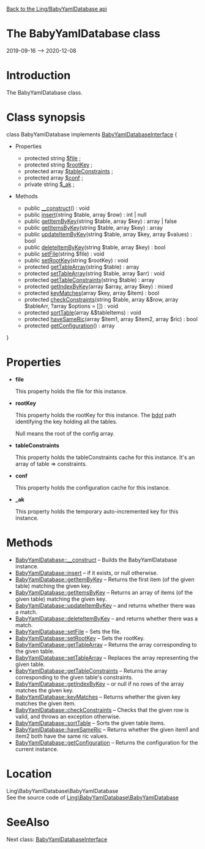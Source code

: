 [Back to the Ling/BabyYamlDatabase api](https://github.com/lingtalfi/BabyYamlDatabase/blob/master/doc/api/Ling/BabyYamlDatabase.md)



The BabyYamlDatabase class
================
2019-09-16 --> 2020-12-08






Introduction
============

The BabyYamlDatabase class.



Class synopsis
==============


class <span class="pl-k">BabyYamlDatabase</span> implements [BabyYamlDatabaseInterface](https://github.com/lingtalfi/BabyYamlDatabase/blob/master/doc/api/Ling/BabyYamlDatabase/BabyYamlDatabaseInterface.md) {

- Properties
    - protected string [$file](#property-file) ;
    - protected string [$rootKey](#property-rootKey) ;
    - protected array [$tableConstraints](#property-tableConstraints) ;
    - protected array [$conf](#property-conf) ;
    - private string [$_ak](#property-_ak) ;

- Methods
    - public [__construct](https://github.com/lingtalfi/BabyYamlDatabase/blob/master/doc/api/Ling/BabyYamlDatabase/BabyYamlDatabase/__construct.md)() : void
    - public [insert](https://github.com/lingtalfi/BabyYamlDatabase/blob/master/doc/api/Ling/BabyYamlDatabase/BabyYamlDatabase/insert.md)(string $table, array $row) : int | null
    - public [getItemByKey](https://github.com/lingtalfi/BabyYamlDatabase/blob/master/doc/api/Ling/BabyYamlDatabase/BabyYamlDatabase/getItemByKey.md)(string $table, array $key) : array | false
    - public [getItemsByKey](https://github.com/lingtalfi/BabyYamlDatabase/blob/master/doc/api/Ling/BabyYamlDatabase/BabyYamlDatabase/getItemsByKey.md)(string $table, array $key) : array
    - public [updateItemByKey](https://github.com/lingtalfi/BabyYamlDatabase/blob/master/doc/api/Ling/BabyYamlDatabase/BabyYamlDatabase/updateItemByKey.md)(string $table, array $key, array $values) : bool
    - public [deleteItemByKey](https://github.com/lingtalfi/BabyYamlDatabase/blob/master/doc/api/Ling/BabyYamlDatabase/BabyYamlDatabase/deleteItemByKey.md)(string $table, array $key) : bool
    - public [setFile](https://github.com/lingtalfi/BabyYamlDatabase/blob/master/doc/api/Ling/BabyYamlDatabase/BabyYamlDatabase/setFile.md)(string $file) : void
    - public [setRootKey](https://github.com/lingtalfi/BabyYamlDatabase/blob/master/doc/api/Ling/BabyYamlDatabase/BabyYamlDatabase/setRootKey.md)(string $rootKey) : void
    - protected [getTableArray](https://github.com/lingtalfi/BabyYamlDatabase/blob/master/doc/api/Ling/BabyYamlDatabase/BabyYamlDatabase/getTableArray.md)(string $table) : array
    - protected [setTableArray](https://github.com/lingtalfi/BabyYamlDatabase/blob/master/doc/api/Ling/BabyYamlDatabase/BabyYamlDatabase/setTableArray.md)(string $table, array $arr) : void
    - protected [getTableConstraints](https://github.com/lingtalfi/BabyYamlDatabase/blob/master/doc/api/Ling/BabyYamlDatabase/BabyYamlDatabase/getTableConstraints.md)(string $table) : array
    - protected [getIndexByKey](https://github.com/lingtalfi/BabyYamlDatabase/blob/master/doc/api/Ling/BabyYamlDatabase/BabyYamlDatabase/getIndexByKey.md)(array $array, array $key) : mixed
    - protected [keyMatches](https://github.com/lingtalfi/BabyYamlDatabase/blob/master/doc/api/Ling/BabyYamlDatabase/BabyYamlDatabase/keyMatches.md)(array $key, array $item) : bool
    - protected [checkConstraints](https://github.com/lingtalfi/BabyYamlDatabase/blob/master/doc/api/Ling/BabyYamlDatabase/BabyYamlDatabase/checkConstraints.md)(string $table, array &$row, array $tableArr, ?array $options = []) : void
    - protected [sortTable](https://github.com/lingtalfi/BabyYamlDatabase/blob/master/doc/api/Ling/BabyYamlDatabase/BabyYamlDatabase/sortTable.md)(array &$tableItems) : void
    - protected [haveSameRic](https://github.com/lingtalfi/BabyYamlDatabase/blob/master/doc/api/Ling/BabyYamlDatabase/BabyYamlDatabase/haveSameRic.md)(array $item1, array $item2, array $ric) : bool
    - protected [getConfiguration](https://github.com/lingtalfi/BabyYamlDatabase/blob/master/doc/api/Ling/BabyYamlDatabase/BabyYamlDatabase/getConfiguration.md)() : array

}




Properties
=============

- <span id="property-file"><b>file</b></span>

    This property holds the file for this instance.
    
    

- <span id="property-rootKey"><b>rootKey</b></span>

    This property holds the rootKey for this instance.
    The [bdot](https://github.com/lingtalfi/Bat/blob/master/doc/bdot-notation.md) path identifying the key holding all the tables.
    
    Null means the root of the config array.
    
    

- <span id="property-tableConstraints"><b>tableConstraints</b></span>

    This property holds the tableConstraints cache for this instance.
    It's an array of table => constraints.
    
    

- <span id="property-conf"><b>conf</b></span>

    This property holds the configuration cache for this instance.
    
    

- <span id="property-_ak"><b>_ak</b></span>

    This property holds the temporary auto-incremented key for this instance.
    
    



Methods
==============

- [BabyYamlDatabase::__construct](https://github.com/lingtalfi/BabyYamlDatabase/blob/master/doc/api/Ling/BabyYamlDatabase/BabyYamlDatabase/__construct.md) &ndash; Builds the BabyYamlDatabase instance.
- [BabyYamlDatabase::insert](https://github.com/lingtalfi/BabyYamlDatabase/blob/master/doc/api/Ling/BabyYamlDatabase/BabyYamlDatabase/insert.md) &ndash; if it exists, or null otherwise.
- [BabyYamlDatabase::getItemByKey](https://github.com/lingtalfi/BabyYamlDatabase/blob/master/doc/api/Ling/BabyYamlDatabase/BabyYamlDatabase/getItemByKey.md) &ndash; Returns the first item (of the given table) matching the given key.
- [BabyYamlDatabase::getItemsByKey](https://github.com/lingtalfi/BabyYamlDatabase/blob/master/doc/api/Ling/BabyYamlDatabase/BabyYamlDatabase/getItemsByKey.md) &ndash; Returns an array of items (of the given table) matching the given key.
- [BabyYamlDatabase::updateItemByKey](https://github.com/lingtalfi/BabyYamlDatabase/blob/master/doc/api/Ling/BabyYamlDatabase/BabyYamlDatabase/updateItemByKey.md) &ndash; and returns whether there was a match.
- [BabyYamlDatabase::deleteItemByKey](https://github.com/lingtalfi/BabyYamlDatabase/blob/master/doc/api/Ling/BabyYamlDatabase/BabyYamlDatabase/deleteItemByKey.md) &ndash; and returns whether there was a match.
- [BabyYamlDatabase::setFile](https://github.com/lingtalfi/BabyYamlDatabase/blob/master/doc/api/Ling/BabyYamlDatabase/BabyYamlDatabase/setFile.md) &ndash; Sets the file.
- [BabyYamlDatabase::setRootKey](https://github.com/lingtalfi/BabyYamlDatabase/blob/master/doc/api/Ling/BabyYamlDatabase/BabyYamlDatabase/setRootKey.md) &ndash; Sets the rootKey.
- [BabyYamlDatabase::getTableArray](https://github.com/lingtalfi/BabyYamlDatabase/blob/master/doc/api/Ling/BabyYamlDatabase/BabyYamlDatabase/getTableArray.md) &ndash; Returns the array corresponding to the given table.
- [BabyYamlDatabase::setTableArray](https://github.com/lingtalfi/BabyYamlDatabase/blob/master/doc/api/Ling/BabyYamlDatabase/BabyYamlDatabase/setTableArray.md) &ndash; Replaces the array representing the given table.
- [BabyYamlDatabase::getTableConstraints](https://github.com/lingtalfi/BabyYamlDatabase/blob/master/doc/api/Ling/BabyYamlDatabase/BabyYamlDatabase/getTableConstraints.md) &ndash; Returns the array corresponding to the given table's constraints.
- [BabyYamlDatabase::getIndexByKey](https://github.com/lingtalfi/BabyYamlDatabase/blob/master/doc/api/Ling/BabyYamlDatabase/BabyYamlDatabase/getIndexByKey.md) &ndash; or null if no rows of the array matches the given key.
- [BabyYamlDatabase::keyMatches](https://github.com/lingtalfi/BabyYamlDatabase/blob/master/doc/api/Ling/BabyYamlDatabase/BabyYamlDatabase/keyMatches.md) &ndash; Returns whether the given key matches the given item.
- [BabyYamlDatabase::checkConstraints](https://github.com/lingtalfi/BabyYamlDatabase/blob/master/doc/api/Ling/BabyYamlDatabase/BabyYamlDatabase/checkConstraints.md) &ndash; Checks that the given row is valid, and throws an exception otherwise.
- [BabyYamlDatabase::sortTable](https://github.com/lingtalfi/BabyYamlDatabase/blob/master/doc/api/Ling/BabyYamlDatabase/BabyYamlDatabase/sortTable.md) &ndash; Sorts the given table items.
- [BabyYamlDatabase::haveSameRic](https://github.com/lingtalfi/BabyYamlDatabase/blob/master/doc/api/Ling/BabyYamlDatabase/BabyYamlDatabase/haveSameRic.md) &ndash; Returns whether the given item1 and item2 both have the same ric values.
- [BabyYamlDatabase::getConfiguration](https://github.com/lingtalfi/BabyYamlDatabase/blob/master/doc/api/Ling/BabyYamlDatabase/BabyYamlDatabase/getConfiguration.md) &ndash; Returns the configuration for the current instance.





Location
=============
Ling\BabyYamlDatabase\BabyYamlDatabase<br>
See the source code of [Ling\BabyYamlDatabase\BabyYamlDatabase](https://github.com/lingtalfi/BabyYamlDatabase/blob/master/BabyYamlDatabase.php)



SeeAlso
==============
Next class: [BabyYamlDatabaseInterface](https://github.com/lingtalfi/BabyYamlDatabase/blob/master/doc/api/Ling/BabyYamlDatabase/BabyYamlDatabaseInterface.md)<br>
